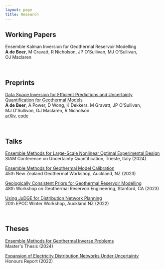 ```yaml
---
layout: page
title: Research
---
```


## Working Papers

Ensemble Kalman Inversion for Geothermal Reservoir Modelling \
**A&nbsp;de&nbsp;Beer**, M&nbsp;Gravatt, R&nbsp;Nicholson, JP&nbsp;O'Sullivan, MJ&nbsp;O'Sullivan, OJ&nbsp;Maclaren

<br>

## Preprints

[Data Space Inversion for Efficient Predictions and Uncertainty Quantification for Geothermal Models](https://arxiv.org/abs/2407.15401) \
**A&nbsp;de&nbsp;Beer**, A&nbsp;Power, D&nbsp;Wong, K&nbsp;Dekkers, M&nbsp;Gravatt, JP&nbsp;O'Sullivan, MJ&nbsp;O'Sullivan, OJ&nbsp;Maclaren, R&nbsp;Nicholson \
[arXiv](https://arxiv.org/abs/2407.15401), [code](https://github.com/alexgdebeer/GeothermalDSI)

<br>

## Talks

[Ensemble Methods for Large-Scale Nonlinear Optimal Experimental Design](https://alexgdebeer.github.io/assets/talks/uq24.pdf) \
SIAM Conference on Uncertainty Quantification, Trieste, Italy (2024)

[Ensemble Methods for Geothermal Model Calibration](https://alexgdebeer.github.io/assets/talks/nzgw23.pdf) \
45th New Zealand Geothermal Workshop, Auckland, NZ (2023)

[Geologically Consistent Priors for Geothermal Reservoir Modelling](https://alexgdebeer.github.io/assets/talks/sgw23.pdf) \
48th Workshop on Geothermal Reservoir Engineering, Stanford, CA (2023)

[Using JuDGE for Distribution Network Planning](https://alexgdebeer.github.io/assets/talks/epoc22.pdf) \
20th EPOC Winter Workshop, Auckland NZ (2022)

<br>

## Theses

[Ensemble Methods for Geothermal Inverse Problems](https://hdl.handle.net/2292/68150) \
Master's Thesis (2024)

[Expansion of Electricity Distribution Networks Under Uncertainty](https://alexgdebeer.github.io/assets/theses/hons22.pdf) \
Honours Report (2022)